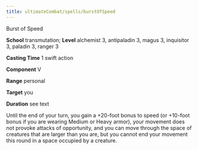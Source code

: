 ```yaml
---
title: ultimateCombat/spells/burstOfSpeed
---
```

Burst of Speed

**School** transmutation; **Level** alchemist 3, antipaladin 3, magus 3, inquisitor 3, paladin 3, ranger 3

**Casting Time** 1 swift action

**Component** V

**Range** personal

**Target** you

**Duration** see text

Until the end of your turn, you gain a +20-foot bonus to speed (or +10-foot bonus if you are wearing Medium or Heavy armor), your movement does not provoke attacks of opportunity, and you can move through the space of creatures that are larger than you are, but you cannot end your movement this round in a space occupied by a creature.

